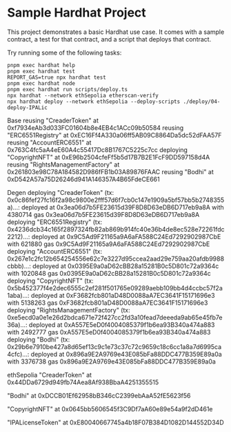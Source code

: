 # Sample Hardhat Project

This project demonstrates a basic Hardhat use case. It comes with a sample contract, a test for that contract, and a script that deploys that contract.

Try running some of the following tasks:

```shell
pnpm exec hardhat help
pnpm exec hardhat test
REPORT_GAS=true npx hardhat test
pnpm exec hardhat node
pnpm exec hardhat run scripts/deploy.ts
npx hardhat --network ethSepolia etherscan-verify
npx hardhat deploy --network ethSepolia --deploy-scripts ./deploy/04-deploy-IPALic
```

Base
reusing "CreaderToken" at
0xf7934eAb3d033FC01604b8e4EB4c1ACc09b50584
reusing "ERC6551Registry" at
0xEC16Ff4A330a06ff5AB09C8864Da5dc52dFAA57F
reusing "AccountERC6551" at
0x763C4fc5aA4eE60A4c55417Dc8B1767C5225c7cc
deploying "CopyrightNFT" at 0xE96b2504cfeFf5b5d17B7B2E1FcF9DD597158d4A
reusing "RightsManagementFactory" at 0x261803e98C78A184582D986fFB1b03A89876FAAC
reusing "Bodhi" at 0xD542A57a75D26246d941A146357A4B65FdeCE661

Degen
deploying "CreaderToken" (tx: 0x0c86fef27fc16f2a98c9800e2fff57d6f7cb0c147e1909a5bf57bb5b2748355a)...: deployed at 0x3ea06d7b5FE23615d39F8D8D63eDB6D717eb9a8A with 4380714 gas
0x3ea06d7b5FE23615d39F8D8D63eDB6D717eb9a8A
deploying "ERC6551Registry" (tx: 0x4236dcb34c165f2897324fb82ab869b914fc40e36b4de8ec528e72261fdc2212)...: deployed at 0x9C5Ad9F21165a9A6aFA588C24Ed7292902987CbE with 621880 gas
0x9C5Ad9F21165a9A6aFA588C24Ed7292902987CbE
deploying "AccountERC6551" (tx: 0x267e1c2fc12b654254556e62c7e3227d95ccea2aad29e759aa20afdb9988cbbb)...: deployed at 0x0395E9a0aD62cBB28a15281B0c5D801c72a9364c with 1020848 gas
0x0395E9a0aD62cBB28a15281B0c5D801c72a9364c
deploying "CopyrightNFT" (tx: 0x5b452377f4e2dec6555c2ef281f501765e09289aebb109bb4d4ccbc57f2a1aba)...: deployed at 0xF3682fcb801aD48D0088aA7EC3641F15171696e3 with 5138263 gas
0xF3682fcb801aD48D0088aA7EC3641F15171696e3
deploying "RightsManagementFactory" (tx: 0xe5ecd0a0e1e26d2bdca671e72f427cc2fd3a10fead7deeeda9ab65e45fb7e36a)...: deployed at 0xA557E5eD0f4004085379f1b6ea93B340a474a883 with 2492777 gas
0xA557E5eD0f4004085379f1b6ea93B340a474a883
deploying "Bodhi" (tx: 0x29b6e7910be427a8d65ef13c9c1e73c37c72c9659c18c6cc1a8a7d6995ca4cfc)...: deployed at 0x896a9E2A9769e43E085bFa88DDC477B359E89a0a with 3376738 gas
0x896a9E2A9769e43E085bFa88DDC477B359E89a0a

ethSepolia
"CreaderToken" at 0x44DDa6729d949fb74Aea8Af938BbaA4251355515

"Bodhi" at
0xDCCB01Ef62958bB346cC2399ebAaA52fE5623f56

"CopyrightNFT" at
0x0645bb5606545f3C9Df7aA60e89e54a9f2dD461e

"IPALicenseToken" at
0xE80040667745a4b18F07B384D1082D144552D34D
